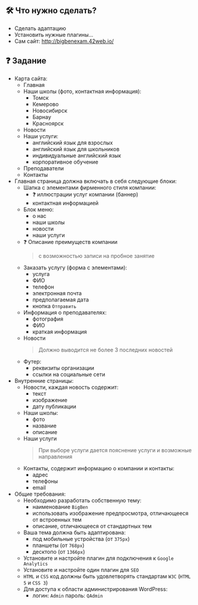 ## :hammer_and_wrench: Что нужно сделать?
* Сделать адаптацию
* Установить нужные плагины...
* Сам сайт: http://bigbenexam.42web.io/

## :question: Задание
* Карта сайта:
  * Главная
  * Наши школы (фото, контактная информация):
    * Томск
    * Кемерово
    * Новосибирск
    * Барнау
    * Красноярск
  * Новости
  * Наши услуги:
    * английский язык для взрослых
    * английский язык для школьников
    * индивидуальные английский язык
    * корпоративное обучение
  * Преподаватели
  * Контакты
* Главная страница должна включать в себя следующие блоки:
  * Шапка с элементами фирменного стиля компании:
    * :question: иллюстрации услуг компании (баннер)
    * контактная информацией
  * Блок меню:
    * о нас
    * наши школы
    * новости
    * наши услуги
  * :question: Описание преимуществ компании
    > с возможностью записи на пробное занятие
  * Заказать услугу (форма с элементами):
    * услуга
    * ФИО
    * телефон
    * электронная почта
    * предполагаемая дата
    * кнопка ```Отправить```
  * Информация о преподавателях:
    * фотография
    * ФИО
    * краткая информация
  * Новости
    > Должно выводится не более 3 последних новостей
  * Футер:
    * реквизиты организации
    * ссылки на социальные сети
* Внутренние страницы:
  * Новости, каждая новость содержит: 
    * текст
    * изображение
    * дату публикации
  * Наши школы:
    * фото
    * название
    * описание
  * Наши услуги
    > При выборе услуги дается пояснение услуги и возможные направления
  * Контакты, cодержит информацию о компании и контакты:
    * адрес
    * телефоны
    * email
* Общие требования:
  * Необходимо разработать собственную тему:
    * наименование ```BigBen```
    * использовать изображение предпросмотра, отличающееся от встроенных тем
    * описание, отличающееся от стандартных тем
  * Ваша тема должна быть адаптирована:
    * под мобильные устройства (от ```375px```)
    * планшеты (от ```768px```)
    * десктопо (от ```1366px```) 
  * Установите и настройте плагин для подключения к ```Google Analytics```
  * Установите и настройте один плагин для ```SEO```
  * ```HTML``` и ```CSS``` код должны быть удовлетворять стандартам ```W3C``` (```HTML 5``` и ```CSS 3```)
  * Для доступа к области администрирования WordPress: 
    * логин: ```Admin``` пароль: ```QAdmin```


